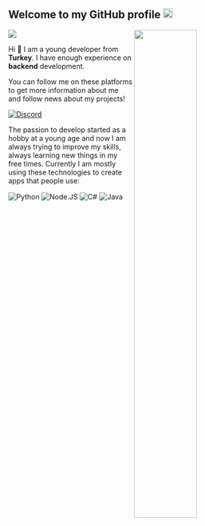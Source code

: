 <h2>Welcome to my GitHub profile <img src="https://media.giphy.com/media/Q7LHmoFwVP6Yc1swZs/giphy.gif" height="20px"></h2>

<img width="50%" align="right" src="https://github-readme-stats.vercel.app/api?username=TheWTCHR&count_private=true&show_icons=true&theme=dark&hide_border=true&include_all_commits=true">
<img width="50%" height="1px" align="right" src="https://i.imgur.com/DkKayja.png">

![](https://komarev.com/ghpvc/?username=respect0&color=dc143c)

Hi 👋 I am a young developer from **Turkey**. I have enough experience on **backend** development.

You can follow me on these platforms to get more information about me and follow news about my projects!

<a href="https://discord.gg/7y4a2Nz3xh" target="_blank"><img align="center" alt="Discord" src="https://img.shields.io/badge/-Discord-7289DA?style=flat-square&logo=discord&logoColor=white" /></a>

The passion to develop started as a hobby at a young age and now I am always trying to improve my skills, always learning new things in my free times. Currently I am mostly using these technologies to create apps that people use:

<img alt="Python" align="center" src="https://img.shields.io/badge/Python-14354C?style=for-the-badge&logo=python&logoColor=white" /> <img alt="Node.JS" align="center" src="https://img.shields.io/badge/Node.js-339933?style=for-the-badge&logo=nodedotjs&logoColor=white" /> <img alt="C#" align="center" src="https://img.shields.io/badge/C%23-239120?style=for-the-badge&logo=c-sharp&logoColor=white" /> <img alt="Java" align="center" src="https://img.shields.io/badge/Java-ED8B00?style=for-the-badge&logo=java&logoColor=white" />
